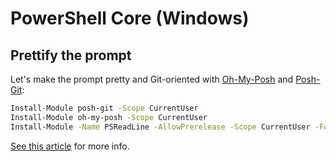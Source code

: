 # PowerShell Core (Windows)

## Prettify the prompt

Let's make the prompt pretty and Git-oriented with [Oh-My-Posh](https://github.com/JanDeDobbeleer/oh-my-posh) and [Posh-Git](https://github.com/dahlbyk/posh-git):

```sh
Install-Module posh-git -Scope CurrentUser
Install-Module oh-my-posh -Scope CurrentUser
Install-Module -Name PSReadLine -AllowPrerelease -Scope CurrentUser -Force -SkipPublisherCheck
```

[See this article](https://www.hanselman.com/blog/HowToMakeAPrettyPromptInWindowsTerminalWithPowerlineNerdFontsCascadiaCodeWSLAndOhmyposh.aspx) for more info.

